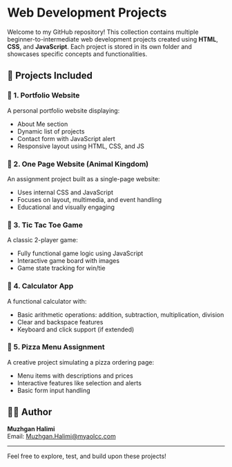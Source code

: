 # Web Development Projects

Welcome to my GitHub repository! This collection contains multiple beginner-to-intermediate web development projects created using **HTML**, **CSS**, and **JavaScript**. Each project is stored in its own folder and showcases specific concepts and functionalities.

## 📁 Projects Included

### 🔹 1. Portfolio Website
A personal portfolio website displaying:
- About Me section
- Dynamic list of projects
- Contact form with JavaScript alert
- Responsive layout using HTML, CSS, and JS

### 🔹 2. One Page Website (Animal Kingdom)
An assignment project built as a single-page website:
- Uses internal CSS and JavaScript
- Focuses on layout, multimedia, and event handling
- Educational and visually engaging

### 🔹 3. Tic Tac Toe Game
A classic 2-player game:
- Fully functional game logic using JavaScript
- Interactive game board with images
- Game state tracking for win/tie

### 🔹 4. Calculator App
A functional calculator with:
- Basic arithmetic operations: addition, subtraction, multiplication, division
- Clear and backspace features
- Keyboard and click support (if extended)

### 🔹 5. Pizza Menu Assignment
A creative project simulating a pizza ordering page:
- Menu items with descriptions and prices
- Interactive features like selection and alerts
- Basic form input handling



## 👨‍💻 Author
**Muzhgan Halimi**  
Email: Muzhgan.Halimi@myaolcc.com

---

Feel free to explore, test, and build upon these projects!
